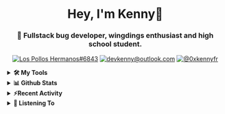 <div align="center">
<h1> Hey, I'm Kenny👋 </h1>
<h3> 🐛 Fullstack bug developer, wingdings enthusiast and high school student. </h3>

[![Los Pollos Hermanos#6843](https://img.shields.io/badge/Lumpy%236843-5865F2?logo=discord&logoColor=ffffff)](https://discordapp.com/users/717974888844886117)
[![devkenny@outlook.com](https://img.shields.io/badge/devkenny%40outlook.com-0078d4?logo=Microsoft+Outlook&logoColor=ffffff)](mailto:devkenny@outlook.com)
[![@0xkennyfr](https://img.shields.io/badge/%400xkennyfr-1DA1F2?logo=twitter&logoColor=white)](https://)

</div>
<details>
 <summary> <b>🛠️ My Tools</b></summary>

[![My Skills](https://skillicons.dev/icons?i=js,ts,git,html,css,jquery,react,vscode,nodejs&perline=3)](https://skillicons.dev)
</details>

<details>
 <summary> <b>📊 Github Stats</b></summary>
  <br/>
  
[![GitHub Streak](https://github-readme-streak-stats.herokuapp.com?user=devkennyy&theme=dark&hide_border=true&date_format=M%20j%5B%2C%20Y%5D)](https://git.io/streak-stats)

![My GitHub stats](https://github-readme-stats.vercel.app/api?username=devkennyy&theme=slateorange&show_icons=true&title_color=f58804&hide_border=true&bg_color=101414&hide_title=true&count_private=true)
</details>

<details>
 <summary><b>⚡Recent Activity</b></summary>
 
 <!--START_SECTION:activity-->
1. 🎉 Merged PR [#6](https://github.com/devkennyy/achievement-playground/pull/6) in [devkennyy/achievement-playground](https://github.com/devkennyy/achievement-playground)
2. 💪 Opened PR [#6](https://github.com/devkennyy/achievement-playground/pull/6) in [devkennyy/achievement-playground](https://github.com/devkennyy/achievement-playground)
3. 🎉 Merged PR [#5](https://github.com/devkennyy/achievement-playground/pull/5) in [devkennyy/achievement-playground](https://github.com/devkennyy/achievement-playground)
4. 🗣 Commented on [#5](https://github.com/devkennyy/achievement-playground/issues/5) in [devkennyy/achievement-playground](https://github.com/devkennyy/achievement-playground)
5. 🎉 Merged PR [#14](https://github.com/devkennyy/devkennyy/pull/14) in [devkennyy/devkennyy](https://github.com/devkennyy/devkennyy)
6. 💪 Opened PR [#14](https://github.com/devkennyy/devkennyy/pull/14) in [devkennyy/devkennyy](https://github.com/devkennyy/devkennyy)
7. 🗣 Commented on [#9](https://github.com/nathanielop/achievements/issues/9) in [nathanielop/achievements](https://github.com/nathanielop/achievements)
8. 🎉 Merged PR [#13](https://github.com/devkennyy/devkennyy/pull/13) in [devkennyy/devkennyy](https://github.com/devkennyy/devkennyy)
9. 💪 Opened PR [#13](https://github.com/devkennyy/devkennyy/pull/13) in [devkennyy/devkennyy](https://github.com/devkennyy/devkennyy)
10. 💪 Opened PR [#157](https://github.com/devkennyy/rungeon/pull/157) in [devkennyy/rungeon](https://github.com/devkennyy/rungeon)
 <!--END_SECTION:activity-->
</details>

<details>
 <summary> <b>🎵 Listening To</b></summary>

 [![spotify-github-profile](https://spotify-github-profile.vercel.app/api/view?uid=zlnzp9s24yxie6ao0me0sksfd&cover_image=true&theme=default&bar_color_cover=false&bar_color=fb8c04)](https://github.com/kittinan/spotify-github-profile)

 </details>



